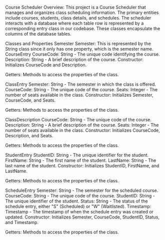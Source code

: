 Course Scheduler
Overview:
This project is a Course Scheduler that manages and organizes class scheduling information. The primary entities include courses, students, class details, and schedules. The scheduler interacts with a database where each table row is represented by a corresponding entry class in our codebase. These classes encapsulate the columns of the database tables.

Classes and Properties
Semester
Semester: This is represented by the String class since it only has one property, which is the semester name.
CourseEntry
CourseCode: String - The unique code identifying the course.
Description: String - A brief description of the course.
Constructor: Initializes CourseCode and Description.

Getters: Methods to access the properties of the class.

ClassEntry
Semester: String - The semester in which the class is offered.
CourseCode: String - The unique code of the course.
Seats: Integer - The number of seats available in the class.
Constructor: Initializes Semester, CourseCode, and Seats.

Getters: Methods to access the properties of the class.

ClassDescription
CourseCode: String - The unique code of the course.
Description: String - A brief description of the course.
Seats: Integer - The number of seats available in the class.
Constructor: Initializes CourseCode, Description, and Seats.

Getters: Methods to access the properties of the class.

StudentEntry
StudentID: String - The unique identifier for the student.
FirstName: String - The first name of the student.
LastName: String - The last name of the student.
Constructor: Initializes StudentID, FirstName, and LastName.

Getters: Methods to access the properties of the class.

ScheduleEntry
Semester: String - The semester for the scheduled course.
CourseCode: String - The unique code of the course.
StudentID: String - The unique identifier of the student.
Status: String - The status of the schedule entry, either "S" (Scheduled) or "W" (Waitlisted).
Timestamp: Timestamp - The timestamp of when the schedule entry was created or updated.
Constructor: Initializes Semester, CourseCode, StudentID, Status, and Timestamp.

Getters: Methods to access the properties of the class.

